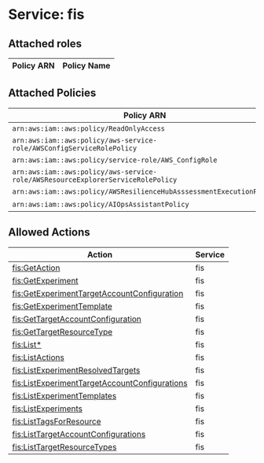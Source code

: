 # Service: fis

## Attached roles

| Policy ARN | Policy Name |
|------------|-------------|
## Attached Policies

| Policy ARN | Policy Name |
|------------|-------------|
| `arn:aws:iam::aws:policy/ReadOnlyAccess` | [ReadOnlyAccess](../policies.md#readonlyaccess) |
| `arn:aws:iam::aws:policy/aws-service-role/AWSConfigServiceRolePolicy` | [AWSConfigServiceRolePolicy](../policies.md#awsconfigservicerolepolicy) |
| `arn:aws:iam::aws:policy/service-role/AWS_ConfigRole` | [AWS_ConfigRole](../policies.md#aws_configrole) |
| `arn:aws:iam::aws:policy/aws-service-role/AWSResourceExplorerServiceRolePolicy` | [AWSResourceExplorerServiceRolePolicy](../policies.md#awsresourceexplorerservicerolepolicy) |
| `arn:aws:iam::aws:policy/AWSResilienceHubAsssessmentExecutionPolicy` | [AWSResilienceHubAsssessmentExecutionPolicy](../policies.md#awsresiliencehubasssessmentexecutionpolicy) |
| `arn:aws:iam::aws:policy/AIOpsAssistantPolicy` | [AIOpsAssistantPolicy](../policies.md#aiopsassistantpolicy) |

## Allowed Actions

| Action | Service |
|--------|---------|
| [fis:GetAction](../actions.md#fis:getaction) | fis |
| [fis:GetExperiment](../actions.md#fis:getexperiment) | fis |
| [fis:GetExperimentTargetAccountConfiguration](../actions.md#fis:getexperimenttargetaccountconfiguration) | fis |
| [fis:GetExperimentTemplate](../actions.md#fis:getexperimenttemplate) | fis |
| [fis:GetTargetAccountConfiguration](../actions.md#fis:gettargetaccountconfiguration) | fis |
| [fis:GetTargetResourceType](../actions.md#fis:gettargetresourcetype) | fis |
| [fis:List*](../actions.md#fis:listall) | fis |
| [fis:ListActions](../actions.md#fis:listactions) | fis |
| [fis:ListExperimentResolvedTargets](../actions.md#fis:listexperimentresolvedtargets) | fis |
| [fis:ListExperimentTargetAccountConfigurations](../actions.md#fis:listexperimenttargetaccountconfigurations) | fis |
| [fis:ListExperimentTemplates](../actions.md#fis:listexperimenttemplates) | fis |
| [fis:ListExperiments](../actions.md#fis:listexperiments) | fis |
| [fis:ListTagsForResource](../actions.md#fis:listtagsforresource) | fis |
| [fis:ListTargetAccountConfigurations](../actions.md#fis:listtargetaccountconfigurations) | fis |
| [fis:ListTargetResourceTypes](../actions.md#fis:listtargetresourcetypes) | fis |